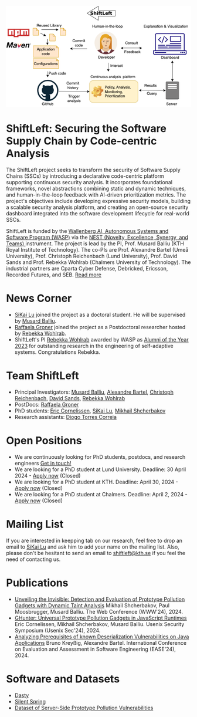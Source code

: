 <div align="center">
  <img alt="shiftleft" src="ShiftLeft-figure.png">
</div>

# ShiftLeft: Securing the Software Supply Chain by Code-centric Analysis

The ShiftLeft project seeks to transform the security of Software Supply Chains (SSCs) by introducing a declarative code-centric platform supporting continuous security analysis. It incorporates foundational frameworks, novel abstractions combining static and dynamic techniques, and human-in-the-loop feedback with AI-driven prioritization metrics. The project's objectives include developing expressive security models, building a scalable security analysis platform, and creating an open-source security dashboard integrated into the software development lifecycle for real-world SSCs.

ShiftLeft is funded by the  [Wallenberg AI, Autonomous Systems and Software Program (WASP)](https://wasp-sweden.org/) via the [NEST (Novelty, Excellence, Synergy, and Teams) ](https://wasp-sweden.org/calls/call-for-nests-in-cyber-security/) instrument. The project is lead by the PI, Prof. Musard Balliu (KTH Royal Institute of Technology). The co-PIs are Prof. Alexandre Bartel (Umeå University), Prof. Christoph Reichenbach (Lund University), Prof. David Sands and Prof. Rebekka Wohlrab (Chalmers University of Technology). The industrial partners are Cparta Cyber Defense, Debricked, Ericsson, Recorded Futures, and SEB. [Read more]([https://www.chalmers.se/en/persons/raffaela/](https://wasp-sweden.org/nest-project-shiftleft-securing-the-software-supply-chain-by-code-centric-analysis/)) 

# News Corner

- [SiKai Lu](https://www.kth.se/profile/sikai) joined the project as a doctoral student. He will be supervised by [Musard Balliu](https://people.kth.se/~musard/).
- [Raffaela Groner](https://www.chalmers.se/en/persons/raffaela/) joined the project as a Postdoctoral researcher hosted by [Rebekka Wohlrab](https://rebekkaa.github.io/).
- ShiftLeft's PI [Rebekka Wohlrab](https://rebekkaa.github.io/) awarded by WASP as [Alumni of the Year 2023](https://wasp-sweden.org/rebekka-wohlrab-wasp-alumni-of-the-year-2023/) for outstanding research in the engineering of self-adaptive systems. Congratulations Rebekka.  


# Team ShiftLeft
- Principal Investigators: [Musard Balliu](https://people.kth.se/~musard/), [Alexandre Bartel](https://www.abartel.net/), [Christoph Reichenbach](https://creichen.net/), [David Sands](https://www.cse.chalmers.se/~dave/Homepage_David_Sands/Home.html), [Rebekka Wohlrab](https://rebekkaa.github.io/) 
- PostDocs: [Raffaela Groner](https://www.chalmers.se/en/persons/raffaela/)
- PhD students: [Eric Cornelissen](https://www.kth.se/profile/sikai), [SiKai Lu](https://www.kth.se/profile/sikai), [Mikhail Shcherbakov](https://www.kth.se/profile/mshc)
- Research assistants: [Diogo Torres Correia](https://www.kth.se/profile/diogotc) 

# Open Positions
- We are continuously looking for PhD students, postdocs, and research engineers [Get in touch!](mailto:musard@kth.se,dave@chalmers.se,alexandre.bartel@umu.se,christoph.reichenbach@cs.lth.se,wohlrab@chalmers.se)
- We are looking for a PhD student at Lund University.  Deadline: 30 April 2024 - [Apply now](https://lu.varbi.com/en/what:job/jobID:711118/type:job/where:4/apply:1) (Closed)
- We are looking for a PhD student at KTH. Deadline: April 30, 2024 - [Apply now](https://kth.varbi.com/en/what:job/jobID:698123/type:job/where:4/apply:1) (Closed)
- We are looking for a PhD student at Chalmers. Deadline: April 2, 2024 - [Apply now](https://www.chalmers.se/en/about-chalmers/work-with-us/vacancies/?rmpage=job&rmjob=12605&rmlang=GB) (Closed)

# Mailing List 
If you are interested in keepping tab on our research, feel free to drop an email to [SiKai Lu](https://www.kth.se/profile/sikai) and ask him to add your name on the mailing list. Also, please don't be hesitant to send an email to [shiftleft@kth.se](mailto:shiftleft@kth.se) if you feel the need of contacting us.

# Publications
- [Unveiling the Invisible: Detection and Evaluation of Prototype Pollution Gadgets with Dynamic Taint Analysis](https://people.kth.se/~musard/research/pubs/www24.pdf) Mikhail Shcherbakov, Paul Moosbrugger, Musard Balliu. The Web Conference (WWW'24), 2024.
- [GHunter: Universal Prototype Pollution Gadgets in JavaScript Runtimes](https://people.kth.se/~musard/research/pubs/usenix24.pdf) Eric Cornelissen, Mikhail Shcherbakov, Musard Balliu. Usenix Security Symposium (Usenix Sec'24), 2024.
- [Analyzing Prerequisites of known Deserialization Vulnerabilities on Java Applications](https://www.abartel.net/static/p/ease2024-javaDeser.pdf) Bruno Kreyßig, Alexandre Bartel. International Conference on Evaluation and Assessment in Software Engineering (EASE'24), 2024.

# Software and Datasets
- [Dasty](https://github.com/KTH-LangSec/Dasty)
- [Silent Spring](https://github.com/KTH-LangSec/silent-spring)
- [Dataset of Server-Side Prototype Pollution Vulnerabilities](https://github.com/KTH-LangSec/server-side-prototype-pollution)
